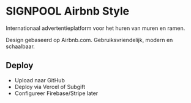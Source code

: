 # SIGNPOOL Airbnb Style

Internationaal advertentieplatform voor het huren van muren en ramen.

Design gebaseerd op Airbnb.com. Gebruiksvriendelijk, modern en schaalbaar.

## Deploy
- Upload naar GitHub
- Deploy via Vercel of Subgift
- Configureer Firebase/Stripe later